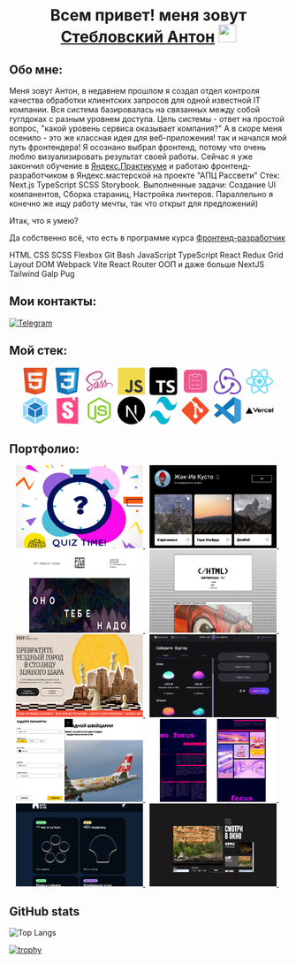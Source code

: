 <h1 align="center">
    Всем привет! меня зовут 
    <a href="https://github.com/atvk" target="_blank">Стебловский Антон</a>
    <img src="https://github.com/blackcater/blackcater/raw/main/images/Hi.gif" height="32" width="32"/>
</h1>

## Обо мне:

Меня зовут Антон, в недавнем прошлом я создал отдел контроля качества обработки клиентских запросов для одной известной IT компании. Вся система базировалась на связанных между собой гуглдоках с разным уровнем доступа. 
Цель системы  - ответ на простой вопрос, "какой уровень сервиса оказывает компания?" 
А в скоре меня осенило - это же классная идея для веб-приложения! так и начался мой путь фронтендера! Я осознано выбрал фронтенд, потому что очень люблю визуализировать результат своей работы.
Сейчас я уже закончил обучение в <a href="https://practicum.yandex.ru/frontend-developer/?from=catalog" target="_blank">Яндекс.Практикуме</a>
и работаю фронтенд-разработчиком в Яндекс.мастерской на проекте "АПЦ Рассвети"
Стек: Next.js TypeScript SCSS Storybook. 
Выполненные задачи: Создание UI компанентов, Сборка стараниц, Настройка линтеров. 
Параллельно я конечно же ищу работу мечты, так что открыт для предложений)

Итак, что я умею?

Да собственно всё, что есть в программе курса <a href="https://practicum.yandex.ru/frontend-developer/?from=catalog" target="_blank">Фронтенд-разработчик</a>

HTML CSS SCSS Flexbox Git Bash JavaScript TypeScript React Redux Grid Layout DOM Webpack Vite React Router ООП и даже больше NextJS Tailwind Galp Pug

## Мои контакты:

[![Telegram](https://img.shields.io/badge/Telegram-2CA5E0?style=for-the-badge&logo=telegram&logoColor=white)](https://t.me/anton_steblovskii)

## Мой стек:

<div id="stack" align="center">
  <img id="stack-img" src="./image/html5-original.svg" title="HTML5" alt="HTML5" width="50px" height="50px">&nbsp
  <img id="stack-img" src="./image/css3-original.svg" title="CSS3" alt="CSS3" width="50px" height="50px">&nbsp
  <img id="stack-img" src="./image/sass-original.svg" title="Sass\Scss" alt="Sass\Scss" width="50px" height="50px">&nbsp
  <img id="stack-img" src="./image/javascript-original.svg" title="JavaScript" alt="JavaScript" width="50px" height="50px">&nbsp
  <img id="stack-img" src="./image/typescript.svg" title="TypeScript" alt="TypeScript" width="50px" height="50px">&nbsp
  <img id="stack-img" src="./image/react-hook-form-logo-only.svg" title="ReactHookForm" alt="ReactHookForm" width="50px" height="50px">&nbsp
  <img id="stack-img" src="./image/redux-original.svg" title="Redux" alt="Redux" width="50px" height="50px">&nbsp
  <img id="stack-img" src="./image/react-original.svg" title="React" alt="React" width="50px" height="50px">&nbsp
  <img id="stack-img" src="./image/webpack-original.svg" title="Webpack" alt="Webpack" width="50px" height="50px">&nbsp
  <img id="stack-img" src="./image/storybook-original.svg" title="Storybook" alt="Storybook" width="50px" height="50px">&nbsp
  <img id="stack-img" src="./image/nodejs-original.svg" title="Node.js" alt="Node.js" width="50px" height="50px">&nbsp
  <img id="stack-img" src="./image/next-js.svg" title="NextJS" alt="NextJS" width="50px" height="50px">&nbsp
  <img id="stack-img" src="./image/tailwind-css-2.svg" title="TailwinCSS" alt="TailwinCSS" width="50px" height="50px">&nbsp
  <img id="stack-img" src="./image/git-original.svg" title="Git" alt="Git" width="50px" height="50px">&nbsp
  <img id="stack-img" src="./image/vscode-original.svg" title="VSCode" alt="VSCode" width="50px" height="50px">&nbsp
  <img id="stack-img" src="./image/vercel.svg" title="Vercel" alt="Vercel" width="50px" height="50px">&nbsp
</div>

## Портфолио:

  <div align="center">
      <a href="https://quiz-app-inky-xi.vercel.app">
      <img src="./image/project/quiz_logo.png" title="quiz-app" alt="quiz-app" width="230" height="150"> 
    </a>&nbsp;
      <a href="https://atvk.github.io/mesto-project-ff">
      <img src="./image/project/mesto.png" title="mesto-project" alt="mesto-project" width="230" height="150"> 
    </a>&nbsp;
    <a href="https://ono-tebe-nado-drab.vercel.app">
      <img src="./image/project/nado.png" title="ono-tebe-nado" alt="ono-tebe-nado" width="230" height="150"> 
    </a>&nbsp;
    <a href="https://zakrivayuschiy-teg-f-woad.vercel.app">
      <img src="./image/project/teg.png" title="zakrivayuschiy-teg" alt="zakrivayuschiy-teg" width="230" height="150"> 
    </a>&nbsp;
    <a href="https://four-horses-club.vercel.app">
      <img src="./image/project/horses.png" title="four-horses-club" alt="four-horses-club" width="230" height="150"> 
    </a>&nbsp;
    <a href="https://stellar-burgers-indol.vercel.app">
      <img src="./image/project/stellar.png" title="stellar-burger" alt="stellar-burger" width="230" height="150"> 
    </a>&nbsp;
    <a href="https://blog-customizer-rho.vercel.app">
      <img src="./image/project/customizer.png" title="blog-customizer" alt="blog-customizer" width="230" height="150"> 
    </a>&nbsp;
    <a href="https://slozhno-sosredotochitsya-alpha.vercel.app">
      <img src="./image/project/slogno.png" title="slozhno-sosredotochitsya" alt="slozhno-sosredotochitsya" width="230" height="150"> 
    </a>&nbsp;
    <a href="https://web-larek-frontend-omega.vercel.app">
      <img src="./image/project/larek.png" title="web-larek" alt="web-larek" width="230" height="150"> 
    </a>&nbsp;
    <a href="https://posmotri-v-okno-topaz.vercel.app">
      <img src="./image/project/okno.png" title="posmotri-v-okno" alt="posmotri-v-okno" width="230" height="150"> 
    </a>&nbsp;
  </div>

  ##  GitHub stats
  
![Top Langs](https://github-readme-stats.vercel.app/api/top-langs/?username=atvk&layout=compact)

[![trophy](https://github-profile-trophy.vercel.app/?username=atvk)](https://github.com/ryo-ma/github-profile-trophy)






